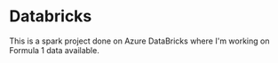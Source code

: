 # Databricks
This is a spark project done on Azure DataBricks where I'm working on Formula 1 data available.
